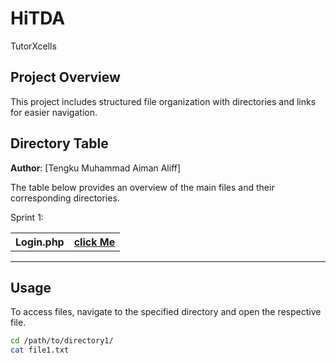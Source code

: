 # HiTDA
TutorXcells


## Project Overview

This project includes structured file organization with directories and links for easier navigation.

## Directory Table
**Author**: [Tengku Muhammad Aiman Aliff]

The table below provides an overview of the main files and their corresponding directories.

Sprint 1:
<table>
  <tr>
    <th>Login.php</th>
    <th><a href="Tengku Aiman/User Management">click Me</a></th>
  </tr>
</table>

---

## Usage

To access files, navigate to the specified directory and open the respective file.

```bash
cd /path/to/directory1/
cat file1.txt

